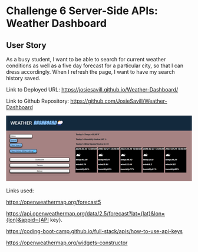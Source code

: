 # Challenge 6 Server-Side APIs: Weather Dashboard




## User Story


As a  busy student, I want to be able to search for current weather conditions 
as well as a five day forecast for a particular city, so that I can dress accordingly. 
When I refresh the page, I want to have my search history saved.


Link to Deployed URL: https://josiesavill.github.io/Weather-Dashboard/


Link to Github Repository: https://github.com/JosieSavill/Weather-Dashboard





![URL image](./assets/newestweatherdash.png)











Links used:



https://openweathermap.org/forecast5

https://api.openweathermap.org/data/2.5/forecast?lat={lat}&lon={lon}&appid={API key}. 


https://coding-boot-camp.github.io/full-stack/apis/how-to-use-api-keys


https://openweathermap.org/widgets-constructor














